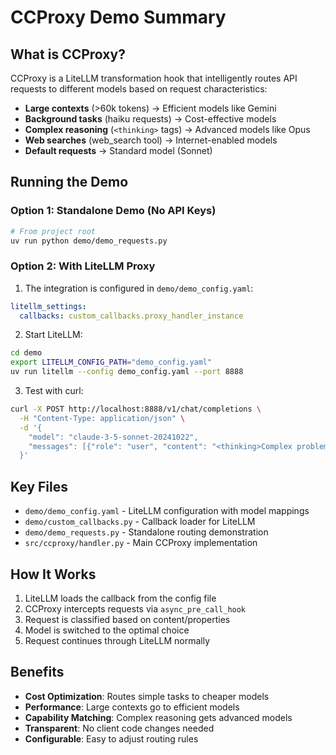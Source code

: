# CCProxy Demo Summary

## What is CCProxy?

CCProxy is a LiteLLM transformation hook that intelligently routes API requests to different models based on request characteristics:

- **Large contexts** (>60k tokens) → Efficient models like Gemini
- **Background tasks** (haiku requests) → Cost-effective models
- **Complex reasoning** (`<thinking>` tags) → Advanced models like Opus
- **Web searches** (web_search tool) → Internet-enabled models
- **Default requests** → Standard model (Sonnet)

## Running the Demo

### Option 1: Standalone Demo (No API Keys)
```bash
# From project root
uv run python demo/demo_requests.py
```

### Option 2: With LiteLLM Proxy

1. The integration is configured in `demo/demo_config.yaml`:
```yaml
litellm_settings:
  callbacks: custom_callbacks.proxy_handler_instance
```

2. Start LiteLLM:
```bash
cd demo
export LITELLM_CONFIG_PATH="demo_config.yaml"
uv run litellm --config demo_config.yaml --port 8888
```

3. Test with curl:
```bash
curl -X POST http://localhost:8888/v1/chat/completions \
  -H "Content-Type: application/json" \
  -d '{
    "model": "claude-3-5-sonnet-20241022",
    "messages": [{"role": "user", "content": "<thinking>Complex problem</thinking>\nSolve P=NP"}]
  }'
```

## Key Files

- `demo/demo_config.yaml` - LiteLLM configuration with model mappings
- `demo/custom_callbacks.py` - Callback loader for LiteLLM
- `demo/demo_requests.py` - Standalone routing demonstration
- `src/ccproxy/handler.py` - Main CCProxy implementation

## How It Works

1. LiteLLM loads the callback from the config file
2. CCProxy intercepts requests via `async_pre_call_hook`
3. Request is classified based on content/properties
4. Model is switched to the optimal choice
5. Request continues through LiteLLM normally

## Benefits

- **Cost Optimization**: Routes simple tasks to cheaper models
- **Performance**: Large contexts go to efficient models
- **Capability Matching**: Complex reasoning gets advanced models
- **Transparent**: No client code changes needed
- **Configurable**: Easy to adjust routing rules
